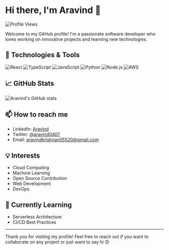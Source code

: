 # Hi there, I'm Aravind 👋

![Profile Views](https://komarev.com/ghpvc/?username=ARAVIND0407&color=blue)

Welcome to my GitHub profile! I'm a passionate software developer who loves working on innovative projects and learning new technologies.

## 🔧 Technologies & Tools

![React](https://img.shields.io/badge/React-20232A?style=for-the-badge&logo=react&logoColor=61DAFB)
![TypeScript](https://img.shields.io/badge/typescript-F7DF1E?style=for-the-badge&logo=typescript&logoColor=black)
![JavaScript](https://img.shields.io/badge/JavaScript-F7DF1E?style=for-the-badge&logo=javascript&logoColor=black)
![Python](https://img.shields.io/badge/Python-3776AB?style=for-the-badge&logo=python&logoColor=white)
![Node.js](https://img.shields.io/badge/Node.js-339933?style=for-the-badge&logo=nodedotjs&logoColor=white)
![AWS](https://img.shields.io/badge/AWS-232F3E?style=for-the-badge&logo=amazonaws&logoColor=white)

## 📈 GitHub Stats

![Aravind's GitHub stats](https://github-readme-stats.vercel.app/api?username=ARAVIND0407&show_icons=true&theme=radical)

## 📫 How to reach me

- LinkedIn: [Aravind](https://www.linkedin.com/in/aravind0407)
- Twitter: [@aravind0407](https://twitter.com/aravind0407)
- Email: aravindkrishnan05520@gmail.com

## 💡 Interests

- Cloud Computing
- Machine Learning
- Open Source Contribution
- Web Development
- DevOps

## 🌱 Currently Learning

- Serverless Architecture
- CI/CD Best Practices

---

Thank you for visiting my profile! Feel free to reach out if you want to collaborate on any project or just want to say hi 😊
